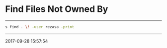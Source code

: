 # Find Files Not Owned By

----------------------------------------- 

```bash
s find . \! -user rezasa -print
```

-----------------------------------------
2017-09-28 15:57:54
